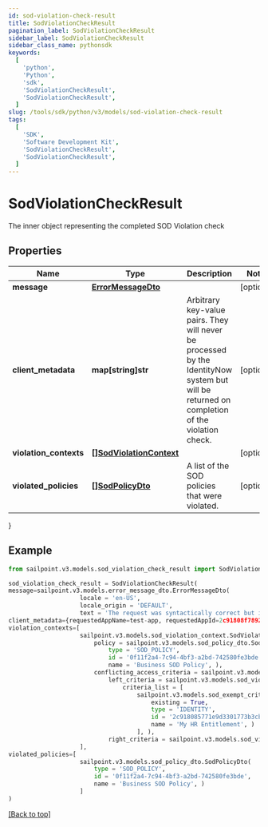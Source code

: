 ```yaml
---
id: sod-violation-check-result
title: SodViolationCheckResult
pagination_label: SodViolationCheckResult
sidebar_label: SodViolationCheckResult
sidebar_class_name: pythonsdk
keywords:
  [
    'python',
    'Python',
    'sdk',
    'SodViolationCheckResult',
    'SodViolationCheckResult',
  ]
slug: /tools/sdk/python/v3/models/sod-violation-check-result
tags:
  [
    'SDK',
    'Software Development Kit',
    'SodViolationCheckResult',
    'SodViolationCheckResult',
  ]
---
```


# SodViolationCheckResult

The inner object representing the completed SOD Violation check

## Properties

| Name | Type | Description | Notes |
| --- | --- | --- | --- |
| **message** | [**ErrorMessageDto**](error-message-dto) |  | [optional] |
| **client_metadata** | **map[string]str** | Arbitrary key-value pairs. They will never be processed by the IdentityNow system but will be returned on completion of the violation check. | [optional] |
| **violation_contexts** | [**[]SodViolationContext**](sod-violation-context) |  | [optional] |
| **violated_policies** | [**[]SodPolicyDto**](sod-policy-dto) | A list of the SOD policies that were violated. | [optional] |

}

## Example

```python
from sailpoint.v3.models.sod_violation_check_result import SodViolationCheckResult

sod_violation_check_result = SodViolationCheckResult(
message=sailpoint.v3.models.error_message_dto.ErrorMessageDto(
                    locale = 'en-US',
                    locale_origin = 'DEFAULT',
                    text = 'The request was syntactically correct but its content is semantically invalid.', ),
client_metadata={requestedAppName=test-app, requestedAppId=2c91808f7892918f0178b78da4a305a1},
violation_contexts=[
                    sailpoint.v3.models.sod_violation_context.SodViolationContext(
                        policy = sailpoint.v3.models.sod_policy_dto.SodPolicyDto(
                            type = 'SOD_POLICY',
                            id = '0f11f2a4-7c94-4bf3-a2bd-742580fe3bde',
                            name = 'Business SOD Policy', ),
                        conflicting_access_criteria = sailpoint.v3.models.sod_violation_context_conflicting_access_criteria.SodViolationContext_conflictingAccessCriteria(
                            left_criteria = sailpoint.v3.models.sod_violation_context_conflicting_access_criteria_left_criteria.SodViolationContext_conflictingAccessCriteria_leftCriteria(
                                criteria_list = [
                                    sailpoint.v3.models.sod_exempt_criteria.SodExemptCriteria(
                                        existing = True,
                                        type = 'IDENTITY',
                                        id = '2c918085771e9d3301773b3cb66f6398',
                                        name = 'My HR Entitlement', )
                                    ], ),
                            right_criteria = sailpoint.v3.models.sod_violation_context_conflicting_access_criteria_left_criteria.SodViolationContext_conflictingAccessCriteria_leftCriteria(), ), )
                    ],
violated_policies=[
                    sailpoint.v3.models.sod_policy_dto.SodPolicyDto(
                        type = 'SOD_POLICY',
                        id = '0f11f2a4-7c94-4bf3-a2bd-742580fe3bde',
                        name = 'Business SOD Policy', )
                    ]
)

```

[[Back to top]](#)
